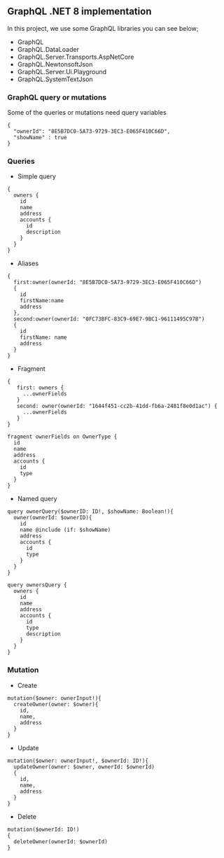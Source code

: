 ## GraphQL .NET 8 implementation

In this project, we use some GraphQL libraries you can see below;

- GraphQL 
- GraphQL.DataLoader
- GraphQL.Server.Transports.AspNetCore
- GraphQL.NewtonsoftJson
- GraphQL.Server.Ui.Playground
- GraphQL.SystemTextJson

### GraphQL query or mutations

Some of the queries or mutations need query variables

```
{
  "ownerId": "8E5B7DC0-5A73-9729-3EC3-E065F410C66D",
  "showName" : true
}
```

### Queries

- Simple query
```
{
  owners {
    id
    name
    address
    accounts {
      id
      description
    }
  }
}
```

- Aliases
```
{
  first:owner(ownerId: "8E5B7DC0-5A73-9729-3EC3-E065F410C66D")
  {
    id
    firstName:name
    address
  },
  second:owner(ownerId: "0FC73BFC-83C9-69E7-9BC1-96111495C97B") 
  {
    id
    firstName: name
    address
  }
}
```

- Fragment
```
{
   first: owners {
     ...ownerFields
   }
   second: owner(ownerId: "1644f451-cc2b-41dd-fb6a-2481f8e0d1ac") {
     ...ownerFields
   }
}

fragment ownerFields on OwnerType {
  id
  name
  address
  accounts {
    id
    type
  }
}
```

- Named query
```
query ownerQuery($ownerID: ID!, $showName: Boolean!){
  owner(ownerId: $ownerID){
    id
    name @include (if: $showName)
    address
    accounts {
      id
      type
    }
  }
}

query ownersQuery {
  owners {
    id
    name
    address
    accounts {
      id
      type
      description        
    }
  }
}
```

### Mutation

- Create
```
mutation($owner: ownerInput!){
  createOwner(owner: $owner){
    id,
    name,
    address
  }
}
```

- Update
```
mutation($owner: ownerInput!, $ownerId: ID!){
  updateOwner(owner: $owner, ownerId: $ownerId)
  {
    id,
    name,
    address
  }
}
```

- Delete
```
mutation($ownerId: ID!)
{
  deleteOwner(ownerId: $ownerId)
}
```
